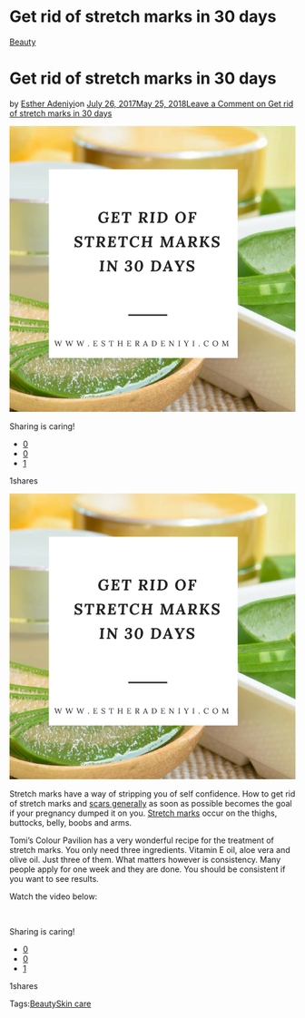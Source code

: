 # Get rid of stretch marks in 30 days

[Beauty](https://estheradeniyi.com/category/beauty/)
# Get rid of stretch marks in 30 days

by [Esther Adeniyi](https://estheradeniyi.com/author/esther-adeniyi/)on [July 26, 2017May 25, 2018](https://estheradeniyi.com/get-rid-of-stretch-marks-in-30-days/)[Leave a Comment on Get rid of stretch marks in 30 days](https://estheradeniyi.com/get-rid-of-stretch-marks-in-30-days/#respond)

![](images\Getridofstretchmarkin30days.png)

Sharing is caring!

- [0](https://www.facebook.com/sharer/sharer.php?u=https%3A%2F%2Festheradeniyi.com%2Fget-rid-of-stretch-marks-in-30-days%2F&amp;t=Get%20rid%20of%20stretch%20marks%20in%2030%20days)
- [0](https://twitter.com/intent/tweet?text=Get%20rid%20of%20stretch%20marks%20in%2030%20days&amp;url=https%3A%2F%2Festheradeniyi.com%2Fget-rid-of-stretch-marks-in-30-days%2F)
- [1](#)

1shares

[![Get rid of stretch marks in 30 days](images\Getridofstretchmarkin30days.png)](images\Getridofstretchmarkin30days.png)

Stretch marks have a way of stripping you of self confidence. How to get rid of stretch marks and [scars generally](https://www.estheradeniyi.com/5-natural-ways-to-get-rid-of-scars) as soon as possible becomes the goal if your pregnancy dumped it on you. [Stretch marks](http://www.healthline.com/health/home-remedies-for-stretch-marks) occur on the thighs, buttocks, belly, boobs and arms.

Tomi&#x2019;s Colour Pavilion has a very wonderful recipe for the treatment of stretch marks. You only need three ingredients. Vitamin E oil, aloe vera and olive oil. Just three of them. What matters however is consistency. Many people apply for one week and they are done. You should be consistent if you want to see results.

Watch the video below:

&#xA0;

Sharing is caring!

- [0](https://www.facebook.com/sharer/sharer.php?u=https%3A%2F%2Festheradeniyi.com%2Fget-rid-of-stretch-marks-in-30-days%2F&amp;t=Get%20rid%20of%20stretch%20marks%20in%2030%20days)
- [0](https://twitter.com/intent/tweet?text=Get%20rid%20of%20stretch%20marks%20in%2030%20days&amp;url=https%3A%2F%2Festheradeniyi.com%2Fget-rid-of-stretch-marks-in-30-days%2F)
- [1](#)

1shares

Tags:[Beauty](https://estheradeniyi.com/tag/beauty/)[Skin care](https://estheradeniyi.com/tag/skin-care/)
